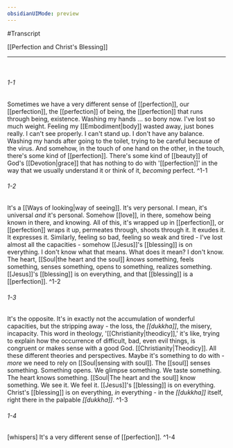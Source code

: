 ```yaml
---
obsidianUIMode: preview
---
```

#Transcript

[[Perfection and Christ's Blessing]]

---
<br/>

###### 1-1
Sometimes we have a very different sense of [[perfection]], our [[perfection]], the [[perfection]] of being, the [[perfection]] that runs through being, existence. Washing my hands … so bony now. I've lost so much weight. Feeling my [[Embodiment|body]] wasted away, just bones really. I can't see properly. I can't stand up. I don't have any balance. Washing my hands after going to the toilet, trying to be careful because of the virus. And somehow, in the touch of one hand on the other, in the touch, there's some kind of [[perfection]]. There's some kind of [[beauty]] of God's [[Devotion|grace]] that has nothing to do with '[[perfection]]' in the way that we usually understand it or think of it, _becoming_ perfect. ^1-1
###### 1-2
It's a [[Ways of looking|way of seeing]]. It's very personal. I mean, it's universal _and_ it's personal. Somehow [[love]], in there, somehow being known in there, and knowing. All of this, it's wrapped up in [[perfection]], or [[perfection]] wraps it up, permeates through, shoots through it. It exudes it. It expresses it. Similarly, feeling so bad, feeling so weak and tired - I've lost almost all the capacities - somehow [[Jesus]]'s [[blessing]] is on everything. I don't know what that means. What does it mean? I don't know. The heart, [[Soul|the heart and the soul]] _knows_ something, feels something, senses something, opens to something, realizes something. [[Jesus]]'s [[blessing]] is on everything, and that [[blessing]] is a [[perfection]]. ^1-2
###### 1-3
It's the opposite. It's in exactly not the accumulation of wonderful capacities, but the stripping away - the loss, the _[[dukkha]]_, the misery, incapacity. This word in theology, '[[Christianity|theodicy]],' it's like, trying to explain how the occurrence of difficult, bad, even evil things, is congruent or makes sense with a good God. [[Christianity|Theodicy]]. All these different theories and perspectives. Maybe it's something to do with - _more_ we need to rely on [[Soul|sensing with soul]]. The [[soul]] senses something. Something opens. We glimpse something. We taste something. The heart knows something. [[Soul|The heart and the soul]] know something. We see it. We feel it. [[Jesus]]'s [[blessing]] is on everything. Christ's [[blessing]] is on everything, _in_ everything - in the _[[dukkha]]_ itself, right there in the palpable _[[dukkha]]_. ^1-3
###### 1-4
[whispers] It's a very different sense of [[perfection]]. ^1-4

